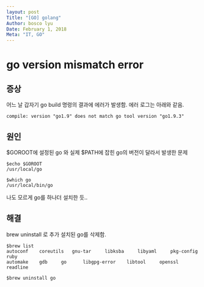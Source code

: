 ```yaml
---
layout: post
Title: "[GO] golang"
Author: bosco lyu
Date: February 1, 2018
Meta: "IT, GO"
---
```


# go version mismatch error

## 증상
어느 날 갑자기 go build 명령의 결과에 에러가 발생함.
에러 로그는 아래와 같음.

```
compile: version "go1.9" does not match go tool version "go1.9.3"
```

## 원인
$GOROOT에 설정된 go 와 실제 $PATH에 잡힌 go의 버전이 달라서 발생한 문제

```
$echo $GOROOT
/usr/local/go

$which go
/usr/local/bin/go
```

나도 모르게 go를 하나더 설치한 듯..

## 해결
brew uninstall 로 추가 설치된 go를 삭제함.

```
$brew list
autoconf	coreutils	gnu-tar		libksba		libyaml		pkg-config	ruby
automake	gdb		go		libgpg-error	libtool		openssl		readline
```

```
$brew uninstall go
```


